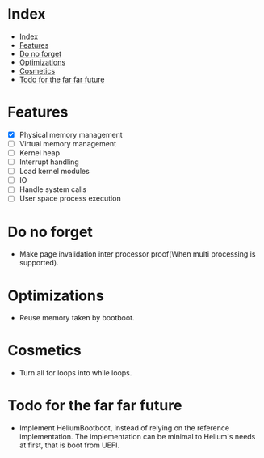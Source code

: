 # Index
- [Index](#index)
- [Features](#features)
- [Do no forget](#do-no-forget)
- [Optimizations](#optimizations)
- [Cosmetics](#cosmetics)
- [Todo for the far far future](#todo-for-the-far-far-future)

# Features
* [X] Physical memory management
* [ ] Virtual memory management
* [ ] Kernel heap
* [ ] Interrupt handling
* [ ] Load kernel modules
* [ ] IO
* [ ] Handle system calls
* [ ] User space process execution

# Do no forget
* Make page invalidation inter processor proof(When multi processing is supported).

# Optimizations
* Reuse memory taken by bootboot.

# Cosmetics
* Turn all for loops into while loops.

# Todo for the far far future
* Implement HeliumBootboot, instead of relying on the reference implementation.
The implementation can be minimal to Helium's needs at first, that is boot from UEFI.
